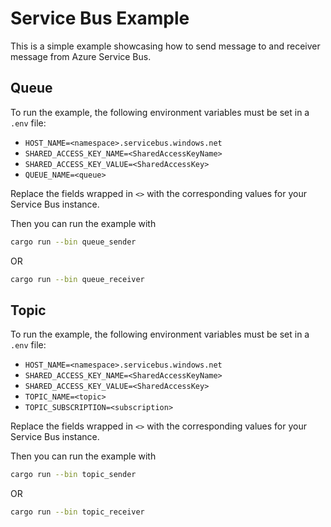 # Service Bus Example

This is a simple example showcasing how to send message to and receiver message from Azure Service Bus.

## Queue

To run the example, the following environment variables must be set in a `.env` file:

- `HOST_NAME=<namespace>.servicebus.windows.net`
- `SHARED_ACCESS_KEY_NAME=<SharedAccessKeyName>`
- `SHARED_ACCESS_KEY_VALUE=<SharedAccessKey>`
- `QUEUE_NAME=<queue>`

Replace the fields wrapped in `<>` with the corresponding values for your Service Bus instance.

Then you can run the example with

```sh
cargo run --bin queue_sender
```

OR

```sh
cargo run --bin queue_receiver
```

## Topic

To run the example, the following environment variables must be set in a `.env` file:

- `HOST_NAME=<namespace>.servicebus.windows.net`
- `SHARED_ACCESS_KEY_NAME=<SharedAccessKeyName>`
- `SHARED_ACCESS_KEY_VALUE=<SharedAccessKey>`
- `TOPIC_NAME=<topic>`
- `TOPIC_SUBSCRIPTION=<subscription>`

Replace the fields wrapped in `<>` with the corresponding values for your Service Bus instance.

Then you can run the example with

```sh
cargo run --bin topic_sender
```

OR

```sh
cargo run --bin topic_receiver
```
